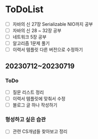 # ToDoList
- [ ] 자바의 신 27장 Serializable NIO까지 공부
- [ ] 자바의 신 28 ~ 32장 공부
- [ ] 네트워크 5장 공부
- [ ] 알고리즘 1문제 풀기
- [ ] 이력서 템플릿 다른 버전으로 수정하기

## 20230712~20230719
### ToDo
- [ ] 질문 리스트 정리
- [ ] 이력서 템플릿에 맞춰서 수정
- [ ] 블로그 글 하나 작성하기
### 형성하고 싶은 습관
- [ ] 관련 CS개념들 찾아보고 정리

